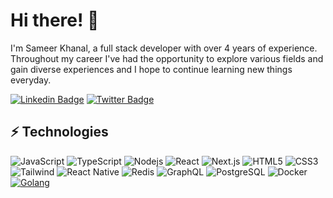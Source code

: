 # Hi there! 👋

I'm Sameer Khanal, a full stack developer with over 4 years of experience. Throughout my career I've had the opportunity to explore various fields and gain diverse experiences and I hope to continue learning new things everyday.
<br />

[![Linkedin Badge](https://img.shields.io/badge/-sameer_khanal-0077B5?style=for-the-badge&logo=Linkedin&logoColor=white&link=https://https://www.linkedin.com/in/sameer-khanal-6452a5200/)](https://www.linkedin.com/in/sameer-khanal-6452a5200/)
[![Twitter Badge](https://img.shields.io/badge/-Sameer_Khanal-1DA1F2?style=for-the-badge&logo=twitter&logoColor=white&link=https://twitter.com/SameerKhanal6/)](https://twitter.com/SameerKhanal6)

## ⚡ Technologies

![JavaScript](https://img.shields.io/badge/JavaScript-F7DF1E?style=for-the-badge&logo=javascript&logoColor=black)
![TypeScript](https://img.shields.io/badge/TypeScript-007ACC?style=for-the-badge&logo=typescript&logoColor=white)
![Nodejs](https://img.shields.io/badge/Node.js-43853D?style=for-the-badge&logo=node.js&logoColor=white)
![React](https://img.shields.io/badge/React-20232A?style=for-the-badge&logo=react&logoColor=61DAFB)
![Next.js](https://img.shields.io/badge/Next.js-black?style=for-the-badge&logo=next.js&logoColor=white)
![HTML5](https://img.shields.io/badge/-HTML5-E34F26?style=for-the-badge&logo=html5&logoColor=white)
![CSS3](https://img.shields.io/badge/-CSS3-1572B6?style=for-the-badge&logo=css3)
![Tailwind](https://img.shields.io/badge/Tailwind-38B2AC?style=for-the-badge&logo=tailwind-css&logoColor=white)
![React Native](https://img.shields.io/badge/React_Native-20232A?style=for-the-badge&logo=react&logoColor=61DAFB)
![Redis](https://img.shields.io/badge/redis-%23DD0031.svg?&style=for-the-badge&logo=redis&logoColor=white)
![GraphQL](https://img.shields.io/badge/-GraphQL-E10098?style=for-the-badge&logo=graphql)
![PostgreSQL](https://img.shields.io/badge/PostgreSQL-316192?style=for-the-badge&logo=postgresql&logoColor=white)
![Docker](https://img.shields.io/badge/-Docker-black?style=for-the-badge&logo=docker)
[![Golang](https://img.shields.io/badge/Go-1.16-blue.svg?style=flat&logo=go)](https://golang.org/)


